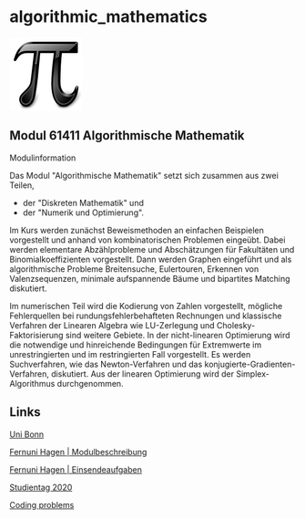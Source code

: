 # algorithmic_mathematics

![alt text](Apps-preferences-kcalc-constants-icon.png)


## Modul 61411 Algorithmische Mathematik

Modulinformation

Das Modul "Algorithmische Mathematik" setzt sich zusammen aus zwei Teilen, 

* der "Diskreten Mathematik" und 
* der "Numerik und Optimierung". 

Im Kurs werden zunächst Beweismethoden an einfachen Beispielen vorgestellt und anhand von kombinatorischen Problemen eingeübt. Dabei werden elementare Abzählprobleme und Abschätzungen für Fakultäten und Binomialkoeffizienten vorgestellt. Dann werden Graphen eingeführt und als algorithmische Probleme Breitensuche, Eulertouren, Erkennen von Valenzsequenzen, minimale aufspannende Bäume und bipartites Matching diskutiert.

Im numerischen Teil wird die Kodierung von Zahlen vorgestellt, mögliche Fehlerquellen bei rundungsfehlerbehafteten Rechnungen und klassische Verfahren der Linearen Algebra wie LU-Zerlegung und Cholesky-Faktorisierung sind weitere Gebiete. In der nicht-linearen Optimierung wird die notwendige und hinreichende Bedingungen für Extremwerte im unrestringierten und im restringierten Fall vorgestellt. Es werden Suchverfahren, wie das Newton-Verfahren und das konjugierte-Gradienten-Verfahren, diskutiert. Aus der linearen Optimierung wird der Simplex-Algorithmus durchgenommen.


## Links

[Uni Bonn](https://ins.uni-bonn.de/media/public/courses/SS18/algorithmische-mathematik-ii/Blatt2.pdf?pk=203)

[Fernuni Hagen | Modulbeschreibung](https://www.fernuni-hagen.de/mi/studium/module/alg_math.shtml)

[Fernuni Hagen | Einsendeaufgaben](https://vu.fernuni-hagen.de/lvuweb/lvu/file/FeU/Mathematik/2020SS/01142/oeffentlich/01142.html)

[Studientag 2020](https://vu.fernuni-hagen.de/lvuweb/lvuauth/file/FeU/Mathematik/2020SS/01142/material/ungetaktet/Aufnahme_Samstag.mp4)

[Coding problems](https://github.com/MTrajK/coding-problems/tree/master/Math)
